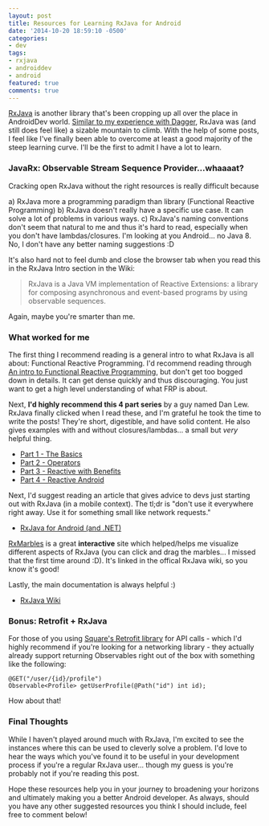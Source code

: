 ```yaml
---
layout: post
title: Resources for Learning RxJava for Android
date: '2014-10-20 18:59:10 -0500'
categories:
- dev
tags:
- rxjava
- androiddev
- android
featured: true
comments: true
---
```


[RxJava](https://github.com/ReactiveX/RxJava/wiki/The-RxJava-Android-Module) is another library that's been cropping up all over the place in AndroidDev world. [Similar to my experience with Dagger](http://gregloesch.com/dev/2014/10/19/resources-for-learning-dagger-for-android.html), RxJava was (and still does feel like) a sizable mountain to climb. With the help of some posts, I feel like I've finally been able to overcome at least a good majority of the steep learning curve. I'll be the first to admit I have a lot to learn.

<!--more-->

### JavaRx: Observable Stream Sequence Provider...whaaaat?

Cracking open RxJava without the right resources is really difficult because 

a) RxJava more a programming paradigm than library (Functional Reactive Programming)
b) RxJava doesn't really have a specific use case. It can solve a lot of problems in various ways.
c) RxJava's naming conventions don't seem that natural to me and thus it's hard to read, especially when you don't have lambdas/closures. I'm looking at you Android... no Java 8. No, I don't have any better naming suggestions :D

It's also hard not to feel dumb and close the browser tab when you read this in the RxJava Intro section in the Wiki:

>RxJava is a Java VM implementation of Reactive Extensions: a library for composing asynchronous and event-based programs by using observable sequences.

Again, maybe you're smarter than me.

### What worked for me

The first thing I recommend reading is a general intro to what RxJava is all about: Functional Reactive Programming. I'd recommend reading through [An intro to Functional Reactive Programming](https://gist.github.com/staltz/868e7e9bc2a7b8c1f754), but don't get too bogged down in details. It can get dense quickly and thus discouraging. You just want to get a high level understanding of what FRP is about.

Next, **I'd highly recommend this 4 part series** by a guy named Dan Lew. RxJava finally clicked when I read these, and I'm grateful he took the time to write the posts! They're short, digestible, and have solid content. He also gives examples with and without closures/lambdas... a small but *very* helpful thing.

* [Part 1 - The Basics](http://blog.danlew.net/2014/09/15/grokking-rxjava-part-1/)
* [Part 2 - Operators](http://blog.danlew.net/2014/09/22/grokking-rxjava-part-2/)
* [Part 3 - Reactive with Benefits](http://blog.danlew.net/2014/09/30/grokking-rxjava-part-3/)
* [Part 4 - Reactive Android](http://blog.danlew.net/2014/10/08/grokking-rxjava-part-4/)

Next, I'd suggest reading an article that gives advice to devs just starting out with RxJava (in a mobile context). The tl;dr is "don't use it everywhere right away. Use it for something small like network requests."

* [RxJava for Android (and .NET)](http://blog.futurice.com/tech-pick-of-the-week-rx-for-net-and-rxjava-for-android)

[RxMarbles](http://rxmarbles.com/) is a great **interactive** site which helped/helps me visualize different aspects of RxJava (you can click and drag the marbles... I missed that the first time around :D). It's linked in the offical RxJava wiki, so you know it's good!

Lastly, the main documentation is always helpful :)

* [RxJava Wiki](https://github.com/ReactiveX/RxJava/wiki)

### Bonus: Retrofit + RxJava

For those of you using [Square's Retrofit library](http://square.github.io/retrofit/) for API calls - which I'd highly recommend if you're looking for a networking library - they actually already support returning Observables right out of the box with something like the following:

    @GET("/user/{id}/profile")
    Observable<Profile> getUserProfile(@Path("id") int id);

How about that!

### Final Thoughts

While I haven't played around much with RxJava, I'm excited to see the instances where this can be used to cleverly solve a problem. I'd love to hear the ways which you've found it to be useful in your development process if you're a regular RxJava user... though my guess is you're probably not if you're reading this post. 

Hope these resources help you in your journey to broadening your horizons and ultimately making you a better Android developer. As always, should you have any other suggested resources you think I should include, feel free to comment below!
